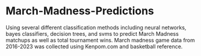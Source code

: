 # March-Madness-Predictions

Using several different classification methods including neural networks, bayes classifiers, decision trees, and svms to predict March Madness matchups as well as total tournament wins. March madness game data from 2016-2023 was collected using Kenpom.com and basketball reference.
